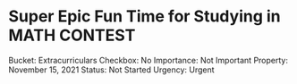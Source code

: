 # Super Epic Fun Time for Studying in MATH CONTEST

Bucket: Extracurriculars
Checkbox: No
Importance: Not Important
Property: November 15, 2021
Status: Not Started
Urgency: Urgent